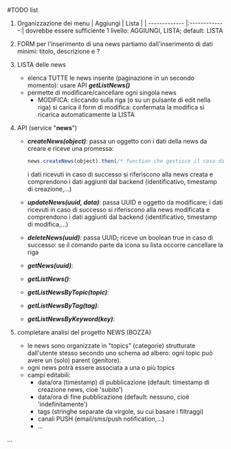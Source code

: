 #TODO list

1. Organizzazione dei menu
   | Aggiungi      | Lista         | 
   | ------------- |:-------------:| 
   dovrebbe essere sufficiente 1 livello: AGGIUNGI, LISTA; default: LISTA

2. FORM per l'inserimento di una news
   partiamo dall'inserimento di dati minimi: titolo, descrizione e ?

3. LISTA delle news
   - elenca TUTTE le news inserite (paginazione in un secondo momento): usare API **_getListNews()_**
   - permette di modificare/cancellare ogni singola news
     - MODIFICA: cliccando sulla riga (o su un pulsante di edit nella riga) si carica il form di modifica:
     confermata la modifica si ricarica automaticamente la LISTA
4. API (service "**news**")
   - **_createNews(object)_**: passa un oggetto con i dati della news da creare e riceve una promessa:
   
      ```javascript
      news.createNews(object).then(/* function che gestisce il caso di successo */);
      ```
      i dati ricevuti in caso di successo si riferiscono alla news creata e comprendono i dati aggiunti dal backend (identificativo, timestamp di creazione,...)
   -  **_updateNews(uuid, data)_**: passa UUID e oggetto da modificare;
      i dati ricevuti in caso di successo si riferiscono alla news modificata e comprendono i dati aggiunti dal backend (identificativo, timestamp di modifica,...)
   -  **_deleteNews(uuid)_**: passa UUID; riceve un boolean true in caso di successo: se il comando parte da icona su lista occorre cancellare la riga
   -  **_getNews(uuid)_**:
   -  **_getListNews()_**:
   -  **_getListNewsByTopic(topic)_**:
   -  **_getListNewsByTag(tag)_**:
   -  **_getListNewsByKeyword(key)_**:

4. completare analisi del progetto NEWS (BOZZA)
      - le news sono organizzate in "topics" (categorie) strutturate dall'utente stesso secondo uno schema ad albero:
         ogni topic può avere un (solo) parent (genitore).
      - ogni news potrà essere associata a una o più topics
      - campi editabili:
         - data/ora (timestamp) di pubblicazione (default: timestamp di creazione news, cioè 'subito')
         - data/ora di fine pubblicazione (default: nessuno, cioè 'indefinitamente')
         - tags (stringhe separate da virgole, su cui basare i filtraggi)
         - canali PUSH (email/sms/push notification,...)
         - ...

 ...
